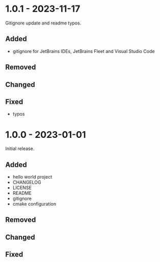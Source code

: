 # 1.0.1 - 2023-11-17

Gitignore update and readme typos.

## Added

- gitignore for JetBrains IDEs, JetBrains Fleet and Visual Studio Code

## Removed

## Changed

## Fixed

- typos

# 1.0.0 - 2023-01-01

Initial release.

## Added

- hello world project
- CHANGELOG
- LICENSE
- README
- gitignore
- cmake configuration

## Removed

## Changed

## Fixed

